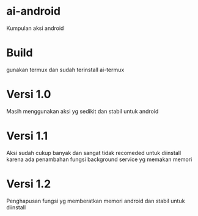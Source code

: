 # ai-android
Kumpulan aksi android

# Build
gunakan termux dan sudah terinstall ai-termux

# Versi 1.0
Masih menggunakan aksi yg sedikit dan stabil untuk android

# Versi 1.1
Aksi sudah cukup banyak dan sangat tidak recomeded untuk diinstall karena ada penambahan fungsi background service yg memakan memori

# Versi 1.2
Penghapusan fungsi yg memberatkan memori android dan stabil untuk diinstall
